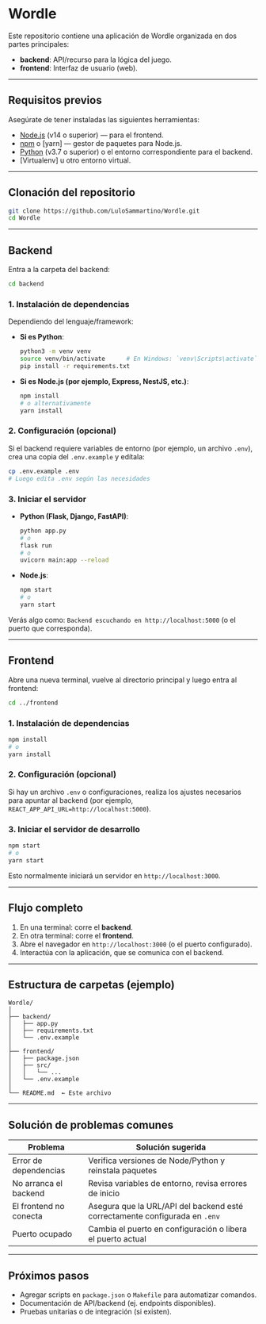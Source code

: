 # Wordle

Este repositorio contiene una aplicación de Wordle organizada en dos partes principales:

- **backend**: API/recurso para la lógica del juego.
- **frontend**: Interfaz de usuario (web).

---

## Requisitos previos

Asegúrate de tener instaladas las siguientes herramientas:

- [Node.js](https://nodejs.org) (v14 o superior) — para el frontend.
- [npm](https://www.npmjs.com) o [yarn] — gestor de paquetes para Node.js.
- [Python](https://www.python.org) (v3.7 o superior) o el entorno correspondiente para el backend.
- [Virtualenv] u otro entorno virtual.

---

## Clonación del repositorio

```bash
git clone https://github.com/LuloSammartino/Wordle.git
cd Wordle
```

---

##  Backend

Entra a la carpeta del backend:

```bash
cd backend
```

### 1. Instalación de dependencias

Dependiendo del lenguaje/framework:

- **Si es Python**:
  ```bash
  python3 -m venv venv
  source venv/bin/activate      # En Windows: `venv\Scripts\activate`
  pip install -r requirements.txt
  ```

- **Si es Node.js (por ejemplo, Express, NestJS, etc.)**:
  ```bash
  npm install
  # o alternativamente
  yarn install
  ```

### 2. Configuración (opcional)

Si el backend requiere variables de entorno (por ejemplo, un archivo `.env`), crea una copia del `.env.example` y edítala:
```bash
cp .env.example .env
# Luego edita .env según las necesidades
```

### 3. Iniciar el servidor

- **Python (Flask, Django, FastAPI)**:
  ```bash
  python app.py
  # o
  flask run
  # o
  uvicorn main:app --reload
  ```

- **Node.js**:
  ```bash
  npm start
  # o
  yarn start
  ```

Verás algo como: `Backend escuchando en http://localhost:5000` (o el puerto que corresponda).

---

##  Frontend

Abre una nueva terminal, vuelve al directorio principal y luego entra al frontend:

```bash
cd ../frontend
```

### 1. Instalación de dependencias

```bash
npm install
# o
yarn install
```

### 2. Configuración (opcional)

Si hay un archivo `.env` o configuraciones, realiza los ajustes necesarios para apuntar al backend (por ejemplo, `REACT_APP_API_URL=http://localhost:5000`).

### 3. Iniciar el servidor de desarrollo

```bash
npm start
# o
yarn start
```

Esto normalmente iniciará un servidor en `http://localhost:3000`.

---

##  Flujo completo

1. En una terminal: corre el **backend**.
2. En otra terminal: corre el **frontend**.
3. Abre el navegador en `http://localhost:3000` (o el puerto configurado).
4. Interactúa con la aplicación, que se comunica con el backend.

---

##  Estructura de carpetas (ejemplo)

```
Wordle/
│
├── backend/
│   ├── app.py
│   ├── requirements.txt
│   └── .env.example
│
├── frontend/
│   ├── package.json
│   ├── src/
│   │   └── ...
│   └── .env.example
│
└── README.md  ← Este archivo
```

---

##  Solución de problemas comunes

| Problema                      | Solución sugerida |
|-------------------------------|-------------------|
| Error de dependencias         | Verifica versiones de Node/Python y reinstala paquetes |
| No arranca el backend         | Revisa variables de entorno, revisa errores de inicio |
| El frontend no conecta        | Asegura que la URL/API del backend esté correctamente configurada en `.env` |
| Puerto ocupado                | Cambia el puerto en configuración o libera el puerto actual |

---

## Próximos pasos

- Agregar scripts en `package.json` o `Makefile` para automatizar comandos.
- Documentación de API/backend (ej. endpoints disponibles).
- Pruebas unitarias o de integración (si existen).

